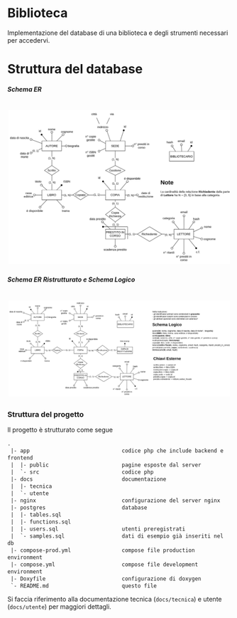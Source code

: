 # Biblioteca

Implementazione del database di una biblioteca e degli strumenti necessari per accedervi.

# Struttura del database
##### Schema ER
<h1 align="center">
    <img width="500" alt="schema ER" src="https://github.com/some0necoding/progetto_biblioteca/blob/main/docs/tecnica/schema_concettuale.svg">
</h1>

##### Schema ER Ristrutturato e Schema Logico
<h1 align="center">
    <img width="500" alt="schema logico" src="https://github.com/some0necoding/progetto_biblioteca/blob/main/docs/tecnica/schema_logico.svg">
</h1>

### Struttura del progetto
Il progetto è strutturato come segue

```
.
 |- app                             codice php che include backend e frontend
 |  |- public                       pagine esposte dal server
 |  `- src                          codice php
 |- docs                            documentazione
 |  |- tecnica
 |  `- utente
 |- nginx                           configurazione del server nginx
 |- postgres                        database
 |  |- tables.sql
 |  |- functions.sql
 |  |- users.sql                    utenti preregistrati
 |  `- samples.sql                  dati di esempio già inseriti nel db
 |- compose-prod.yml                compose file production environment
 |- compose.yml                     compose file development environment
 |- Doxyfile                        configurazione di doxygen
 `- README.md                       questo file
```

Si faccia riferimento alla documentazione tecnica (`docs/tecnica`) e utente (`docs/utente`) per maggiori dettagli.
